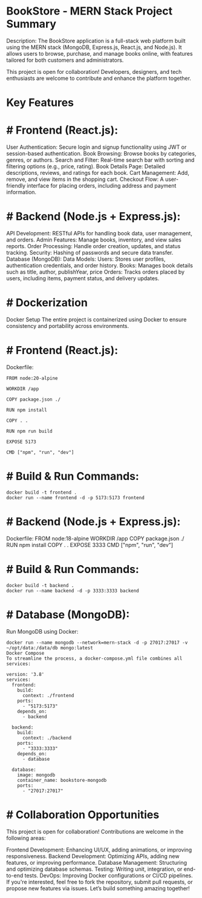 
# BookStore - MERN Stack Project Summary
Description:
The BookStore application is a full-stack web platform built using the MERN stack (MongoDB, Express.js, React.js, and Node.js). It allows users to browse, purchase, and manage books online, with features tailored for both customers and administrators.

This project is open for collaboration! Developers, designers, and tech enthusiasts are welcome to contribute and enhance the platform together.



# Key Features
# # Frontend (React.js):
User Authentication: Secure login and signup functionality using JWT or session-based authentication.
Book Browsing: Browse books by categories, genres, or authors.
Search and Filter: Real-time search bar with sorting and filtering options (e.g., price, rating).
Book Details Page: Detailed descriptions, reviews, and ratings for each book.
Cart Management: Add, remove, and view items in the shopping cart.
Checkout Flow: A user-friendly interface for placing orders, including address and payment information.

# # Backend (Node.js + Express.js):
API Development: RESTful APIs for handling book data, user management, and orders.
Admin Features: Manage books, inventory, and view sales reports.
Order Processing: Handle order creation, updates, and status tracking.
Security: Hashing of passwords and secure data transfer.
Database (MongoDB):
Data Models:
Users: Stores user profiles, authentication credentials, and order history.
Books: Manages book details such as title, author, publishYear, price
Orders: Tracks orders placed by users, including items, payment status, and delivery updates.

# # Dockerization
Docker Setup
The entire project is containerized using Docker to ensure consistency and portability across environments.

# # Frontend (React.js):
Dockerfile:
```
FROM node:20-alpine

WORKDIR /app

COPY package.json ./

RUN npm install

COPY . .

RUN npm run build

EXPOSE 5173

CMD ["npm", "run", "dev"]
```

# # Build & Run Commands:
```
docker build -t frontend .
docker run --name frontend -d -p 5173:5173 frontend
```

# # Backend (Node.js + Express.js):
Dockerfile:
FROM node:18-alpine
WORKDIR /app
COPY package.json ./
RUN npm install
COPY . .
EXPOSE 3333
CMD ["npm", "run", "dev"]

# # Build & Run Commands:

```
docker build -t backend .
docker run --name backend -d -p 3333:3333 backend
```
# # Database (MongoDB):

Run MongoDB using Docker:
```
docker run --name mongodb --network=mern-stack -d -p 27017:27017 -v ~/opt/data:/data/db mongo:latest
Docker Compose
To streamline the process, a docker-compose.yml file combines all services:
```


```
version: '3.8'
services:
  frontend:
    build:
      context: ./frontend
    ports:
      - "5173:5173"
    depends_on:
      - backend

  backend:
    build:
      context: ./backend
    ports:
      - "3333:3333"
    depends_on:
      - database

  database:
    image: mongodb
    container_name: bookstore-mongodb
    ports:
      - "27017:27017"
```

# # Collaboration Opportunities
This project is open for collaboration! Contributions are welcome in the following areas:

Frontend Development: Enhancing UI/UX, adding animations, or improving responsiveness.
Backend Development: Optimizing APIs, adding new features, or improving performance.
Database Management: Structuring and optimizing database schemas.
Testing: Writing unit, integration, or end-to-end tests.
DevOps: Improving Docker configurations or CI/CD pipelines.
If you're interested, feel free to fork the repository, submit pull requests, or propose new features via issues. Let’s build something amazing together!
